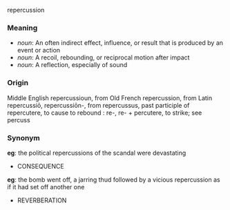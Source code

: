 repercussion
### Meaning
+ _noun_: An often indirect effect, influence, or result that is produced by an event or action
+ _noun_: A recoil, rebounding, or reciprocal motion after impact
+ _noun_: A reflection, especially of sound

### Origin

Middle English repercussioun, from Old French repercussion, from Latin repercussiō, repercussiōn-, from repercussus, past participle of repercutere, to cause to rebound : re-, re- + percutere, to strike; see percuss

### Synonym

__eg__: the political repercussions of the scandal were devastating

+ CONSEQUENCE

__eg__: the bomb went off, a jarring thud followed by a vicious repercussion as if it had set off another one

+ REVERBERATION



